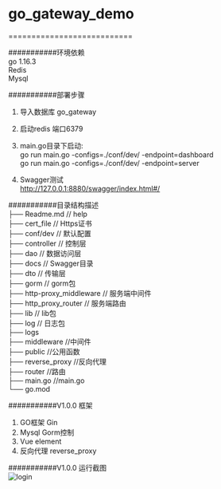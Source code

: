# go_gateway_demo  
===========================  

###########环境依赖  
go 1.16.3  
Redis   
Mysql  

###########部署步骤  
1. 导入数据库 go_gateway  

2. 启动redis 端口6379  

3. main.go目录下启动:  
go run main.go -configs=./conf/dev/ -endpoint=dashboard  
go run main.go -configs=./conf/dev/ -endpoint=server  

4. Swagger测试  
http://127.0.0.1:8880/swagger/index.html#/  

###########目录结构描述  
├── Readme.md                   // help  
├── cert_file                   // Https证书  
├── conf/dev                    // 默认配置  
├── controller                  // 控制层  
├── dao                         // 数据访问层  
├── docs                        // Swagger目录  
├── dto                         // 传输层  
├── gorm                        // gorm包  
├── http-proxy_middleware       // 服务端中间件  
├── http_proxy_router           // 服务端路由  
├── lib                         // lib包  
├── log                         // 日志包  
├── logs                          
├── middleware                  //中间件  
├── public                      //公用函数  
├── reverse_proxy               //反向代理  
├── router                      //路由  
├── main.go                     //main.go  
└── go.mod
  
  
  
###########V1.0.0 框架  
1. GO框架    Gin  
2. Mysql     Gorm控制  
3. Vue       element  
4. 反向代理  reverse_proxy  
  
  
  
###########V1.0.0 运行截图  
![login](https://user-images.githubusercontent.com/51690238/121618713-deb2d100-ca99-11eb-9a41-0b827113ea33.PNG)
